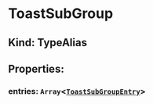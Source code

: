 # **ToastSubGroup**

## **Kind: TypeAlias**

## **Properties**:

### entries: `Array`<[`ToastSubGroupEntry`](./ToastSubGroupEntry)>
